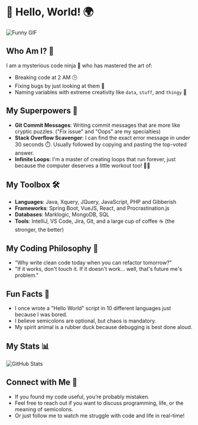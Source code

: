 # 👋 Hello, World! 🌍

![Funny GIF](https://media.giphy.com/media/l41lFw057lAJQMwg0/giphy.gif)

## Who Am I? 🤔
I am a mysterious code ninja 🥷 who has mastered the art of:
- Breaking code at 2 AM 🕒
- Fixing bugs by just looking at them 👀
- Naming variables with extreme creativity like `data`, `stuff`, and `thingy` 🥇

## My Superpowers 💪
- **Git Commit Messages**: Writing commit messages that are more like cryptic puzzles. ("Fix issue" and "Oops" are my specialties)
- **Stack Overflow Scavenger**: I can find the exact error message in under 30 seconds ⏱️. Usually followed by copying and pasting the top-voted answer.
- **Infinite Loops**: I'm a master of creating loops that run forever, just because the computer deserves a little workout too! 🏋️‍♂️

## My Toolbox 🛠️
- **Languages**: Java, Xquery, JQuery, JavaScript, PHP and Gibberish
- **Frameworks**: Spring Boot, VueJS, React, and Procrastination.js
- **Databases**: Marklogic, MongoDB, SQL
- **Tools**: IntelliJ, VS Code, Jira, Git, and a large cup of coffee ☕ (the stronger, the better)

## My Coding Philosophy 🧘
- "Why write clean code today when you can refactor tomorrow?"
- "If it works, don't touch it. If it doesn't work... well, that's future me's problem."

## Fun Facts 🎉
- I once wrote a "Hello World" script in 10 different languages just because I was bored.
- I believe semicolons are optional, but chaos is mandatory.
- My spirit animal is a rubber duck because debugging is best done aloud.

## My Stats 📊
![GitHub Stats](https://github-readme-stats.vercel.app/api?username=dschlegel-evia&show_icons=true&theme=radical)

## Connect with Me 🤝
- If you found my code useful, you’re probably mistaken.
- Feel free to reach out if you want to discuss programming, life, or the meaning of semicolons.
- Or just follow me to watch me struggle with code and life in real-time!
